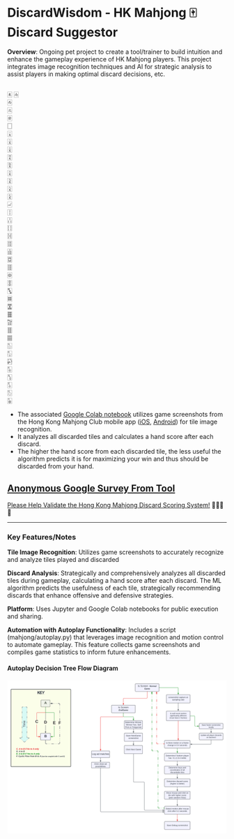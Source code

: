 # DiscardWisdom - HK Mahjong 🀄 Discard Suggestor 
__Overview__: Ongoing pet project to create a tool/trainer to build intuition and enhance the gameplay experience of HK Mahjong players. This project integrates image recognition techniques and AI for strategic analysis to assist players in making optimal discard decisions, etc.

## 

🀀
🀁	
🀂	
🀃	
🀅	
🀆	
🀇	
🀈	
🀉	
🀊	
🀋	
🀌	
🀍	
🀎	
🀏	
🀐	
🀑	
🀒	
🀓	
🀔	
🀕	
🀖	
🀗	
🀘	
🀙	
🀚	
🀛	
🀜	
🀝	
🀞	
🀟	
🀠	
🀡	
🀢	
🀣	
🀤	
🀥	
🀦	
🀧	
🀨	
🀩	



- The associated [Google Colab notebook](https://github.com/eric-r-xu/DiscardWisdom/blob/main/DiscardWisdom.ipynb) utilizes game screenshots from the Hong Kong Mahjong Club mobile app ([iOS](https://apps.apple.com/us/app/hong-kong-mahjong-club/id488514298), [Android](https://play.google.com/store/apps/details?id=com.recax.mjclub&hl=en_US)) for tile image recognition. 
- It analyzes all discarded tiles and calculates a hand score after each discard. 
- The higher the hand score from each discarded tile, the less useful the algorithm predicts it is for maximizing your win and thus should be discarded from your hand.



## [Anonymous Google Survey From Tool](https://forms.gle/p1MEc6aR4XaoHGoT8)

[Please Help Validate the Hong Kong Mahjong Discard Scoring System!](https://forms.gle/p1MEc6aR4XaoHGoT8)  🙏🙏🙏🙏


---



### Key Features/Notes

__Tile Image Recognition__: Utilizes game screenshots to accurately recognize and analyze tiles played and discarded

__Discard Analysis__: Strategically and comprehensively analyzes all discarded tiles during gameplay, calculating a hand score after each discard. The ML algorithm predicts the usefulness of each tile, strategically recommending discards that enhance offensive and defensive strategies.

__Platform__: Uses Jupyter and Google Colab notebooks for public execution and sharing.

__Automation with Autoplay Functionality__: Includes a script (mahjong/autoplay.py) that leverages image recognition and motion control to automate gameplay. This feature collects game screenshots and compiles game statistics to inform future enhancements.

#### Autoplay Decision Tree Flow Diagram
![HK Mahjong Autoplay Decision Tree Flow Diagram Schematic](hkmj_autoplay_decision_tree.png)



